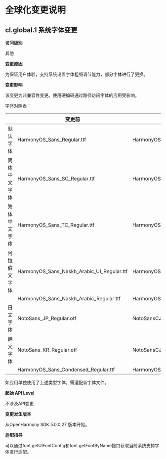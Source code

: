 # 全球化变更说明

## cl.global.1 系统字体变更

**访问级别**

其他

**变更原因**

为保证用户体验，支持系统设置字体粗细调节能力，部分字体进行了更换。

**变更影响**

该变更为非兼容性变更。使用硬编码通过路径访问字体的应用受影响。

字体对照表：

|| 变更前          | 变更后   | 
|-------| -------- | --------------- | 
|默认字体|  HarmonyOS_Sans_Regular.ttf    |  HarmonyOS_Sans.ttf   |
|简体中文字体|  HarmonyOS_Sans_SC_Regular.ttf    |  HarmonyOS_Sans_SC.ttf  | 
|繁体中文字体|  HarmonyOS_Sans_TC_Regular.ttf    |  HarmonyOS_Sans_TC.ttf | 
|阿拉伯文字体|  HarmonyOS_Sans_Naskh_Arabic_UI_Regular.ttf    |  HarmonyOS_Sans_Naskh_Arabic_UI.ttf   | 
||  HarmonyOS_Sans_Naskh_Arabic_Regular.ttf    |  HarmonyOS_Sans_Naskh_Arabic.ttf   | 
|日文字体|  NotoSans_JP_Regular.otf   |  NotoSansCJK-Regular.ttc   | 
|韩文字体|  NotoSans_KR_Regular.otf  |  NotoSansCJK-Regular.ttc   | 
||  HarmonyOS_Sans_Condensed_Regular.ttf  |  HarmonyOS_Sans_Condensed.ttf   | 

如应用单独使用了上述类型字体，需适配新字体文件。

**起始 API Level**

不涉及API变更

**变更发生版本**

从OpenHarmony SDK 5.0.0.27 版本开始。

**适配指导**

可以通过font.getUIFontConfig和font.getFontByName接口获取当前系统支持字体进行适配。
